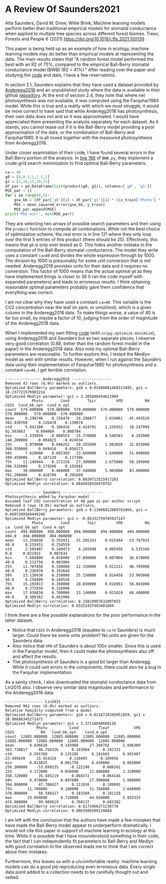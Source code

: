 # A Review Of Saunders2021 

Alta Saunders, David M. Drew, Willie Brink, Machine learning models perform better than traditional empirical models for stomatal conductance when applied to multiple tree species across different forest biomes. Trees, Forests and People 6 (2021) https://doi.org/10.1016/j.tfp.2021.100139

This paper is being held up as an example of how in ecology, machine learning models may do better than empirical models at representing the data. The main results states that "A random forest model performed the best with an R2 of 75%, compared to the empirical Ball-Berry stomatal conductance model (BWB) (R2 = 41%)." After reading over the paper and studying the [code](https://github.com/altazietsman/ML-stomatal-conductance-models) and data, I have a few reservations.

In section 2.1, Saunders explains that they have used a dataset provided by [Anderegg2018](https://figshare.com/articles/dataset/AllData_EcologyLetters_Figshare_v1_3-18_csv/6066449/1) and an unpublished study where the data is available in their github [repository](https://github.com/altazietsman/ML-stomatal-conductance-models). At the end of section 2.4, they note that where net photosynthesis was not available, it was computed using the Farquhar1980 model. While this is true and a reality with which we must struggle, it would be more correct to have said that while Anderegg2018 has photosynthesis, their own data does not and so it was approximated. I would have appreciated them presenting the analysis separately for each dataset. As it stands, you cannot tease out if it is the Ball-Berry model providing a poor approximation of the data, or the combination of Ball-Berry and Farquhar1980. It is all mixed together with the measured photosynthesis from Anderegg2018.

Under closer examination of their code, I have found several errors in the Ball-Berry portion of the analysis. In [line 166](https://github.com/altazietsman/ML-stomatal-conductance-models/blob/master/Model%20development/BWB.py#L116) of ``BWB.py``, they implement a crude grid search minimization to find optimal Ball-Berry parameters.
```python
ca = 40
g0 = [0,0.5,1,1.5,2]
g1 = [5,10,15,20,25]
df_par = pd.DataFrame(list(product(g0, g1)), columns=['g0', 'g1'])
MSE_par = []
for i in range(0,5):
    gsw_bb = (df_par['g0'][i] + df_par['g1'][i] * ((x_train['Photo'] * x_train['RH']) / ca)) / 1000
    MSE = mean_squared_error(gsw_bb, y_train)
    MSE_par.append(MSE)
print('MSE min:', min(MSE_par))
```
They are selecting two arrays of possible search parameters and then using the ``product`` function to compute all combinations. While not the best choice of optimization scheme, the real error is in line 121 where they only loop over the first 5 entries of this product (there should be 25). Effectively, this means that ``g0`` is only ever tested as 0. This hides another mistake in the computation of the Ball-Berry stomatal conductance. The model they write uses a constant ``ca=40`` and divides the whole expression through by 1000. The division by 1000 is presumably for some unit conversion that is not needed. Anderegg2018 provides units for their data and it requires no conversion. This factor of 1000 means that the actual optimal ``g0`` as they have implemented things is closer to 36 (I ran the code myself with expanded parameters) and leads to erroneous results. I think obtaining reasonable optimal parameters probably gave them confidence that everything was correct.

I am not clear why they have used a constant ``ca=40``. This variable is the CO2 concentration near the leaf (in ppm, or umol/mol), which is a given column in the Anderegg2018 data. To make things worse, a value of 40 is far too small, by maybe a factor of 10, judging from the order of magnitude of the Anderegg2018 data.

When I implemented my own fitting [code](https://github.com/nocollier/MLPhotoSynthesis/blob/main/stomatal_conductance.py) (with ``scipy.optimize.minimize``), using Anderegg2018 and Saunders but as two separate pieces, I observe very good correlation (0.88, better than the random forest model in the paper) in the Anderegg2018 data. Also note my optimal Ball-Berry parameters are reasonable. To further explore this, I tested the Medlyn model as well with similar results. However, when I run against the Saunders data using their implementation of Farquhar1980 for photosynthesis and a constant ``ca=40``, I get terrible correlation.

```
---------------- Anderegg2018 ------------------
Removed 43 rows (6.9%) marked as outliers.
Optimized BallBerry parameters: gs0 = 0.01680881468313495, gs1 = 10.237721578983216
Optimized Medlyn parameter: gs1 = 3.385846454611909
            Photo        Cond        Tair         VPD          RH        CO2S  Cond_bb_opt  Cond_m_opt
count  579.000000  579.000000  579.000000  579.000000  579.000000  579.000000   579.000000  579.000000
mean     8.299746    0.126478   24.298877    2.034061   45.493520  382.930760     0.126478    0.130074
std      5.941308    0.106416    4.424791    1.235932   18.247999   92.503663     0.094069    0.088784
min     -1.339959   -0.000553   15.370000    0.548583    8.242000  148.200000    -0.004025   -0.024934
25%      3.979000    0.046252   20.355000    1.083026   32.835000  368.550000     0.049416    0.056173
50%      7.620000    0.093385   23.660000    1.649000   51.890000  389.450000     0.107139    0.117396
75%     11.148944    0.172158   27.300000    2.675000   58.105000  396.535000     0.179260    0.192601
max     30.000000    0.466000   37.580000    5.903000   83.600000  701.200000     0.420799    0.395699
Optimized BallBerry correlation: 0.8839713525917283
Optimized Medlyn correlation: 0.8844930430470752

---------------- Saunders ------------------
Photosynthesis added by Farquhar model
Assumed leaf CO2 concentration of 40 ppm as per author script
Removed 4 rows (0.8%) marked as outliers.
Optimized BallBerry parameters: gs0 = 0.13406822089781864, gs1 = 0.6897209169440246
Optimized Medlyn parameter: gs1 = -0.06332759705937147
            Photo        Cond        Tair         VPD          RH     ca  Cond_bb_opt  Cond_m_opt
count  494.000000  494.000000  494.000000  494.000000  494.000000  494.0   494.000000  494.000000
mean    13.258916    0.255931   25.205243    0.015404   53.767915   40.0     0.255931    0.254559
std      2.503487    0.149473    4.265948    0.005456    6.535166    0.0     0.022451    0.087634
min      7.694900    0.010000   17.890000    0.007060   36.670000   40.0     0.213750    0.083966
25%     11.707856    0.140000   22.150000    0.011211   48.705000   40.0     0.236978    0.191644
50%     13.130430    0.250000   25.150000    0.014458   53.905000   40.0     0.258409    0.244526
75%     15.193813    0.350000   28.650000    0.018951   58.665000   40.0     0.272934    0.316990
max     17.938834    0.700000   33.140000    0.031819   68.400000   40.0     0.308362    0.451996
Optimized BallBerry correlation: 0.15019907632007853
Optimized Medlyn correlation: 0.03252437403401084
```

I think there are a few possible explanations for the poor performance in the latter dataset.

* Notice that ``CO2S`` in Anderegg2018 (equates to ``ca`` in Saunders) is much larger. Could there be some units problem? No units are given for the Saunders data.
* Also notice that ``VPD`` of Saunders is about 100x smaller. Since this is used in the Farquhar model, then it could make the photosynthesis also off and affect the results.
* The photosynthesis of Saunders is a good bit larger than Anderegg. While it could unit errors in the components, there could also be a bug in the Farquhar implementation.

As a sanity check, I also downloaded the stomatal conductance data from Lin2015 also. I observe very similar data magnitudes and performance to the Anderegg2018 data. 

```
----------------- Lin2015 ------------------
Removed 962 rows (6.9%) marked as outliers.
Relative humidity computed from a model
Optimized BallBerry parameters: gs0 = 0.0218728345051859, gs1 = 10.00888345271472
Optimized Medlyn parameter: gs1 = 3.37116048660136
              Photo          Cond         Tleaf           VPD          CO2S            RH   Cond_bb_opt    Cond_m_opt
count  12885.000000  12885.000000  12885.000000  12885.000000  12885.000000  12885.000000  12885.000000  12885.000000
mean       8.836610      0.143984     27.260792      2.046309    362.730817     46.756326      0.143984      0.142332
std        6.591768      0.135185      6.181603      0.991907     23.495630     15.914310      0.110493      0.109956
min        0.011025      0.001750      8.430000      0.001000    256.300000    -53.899235     -0.122198      0.000161
25%        4.172000      0.056000     22.880000      1.320000    350.720000     35.445219      0.068372      0.064144
50%        6.970000      0.097800     27.990000      1.880000    364.090000     47.708427      0.111926      0.109801
75%       11.700000      0.180000     31.766000      2.640000    378.800000     58.588127      0.181560      0.191158
max       33.094098      0.728000     44.650000      5.933333    474.000000     99.909919      0.708137      0.683382
Optimized BallBerry correlation: 0.8173466271230776
Optimized Medlyn correlation: 0.8063589209134864
```

I am left with the conclusion that the authors have made a few mistakes that have made the Ball-Berry model appear to underperform dramatically. I would not cite this paper in support of machine learning in ecology at this time. While it is possible that I have misunderstood something in their code, the fact that I can independently fit parameters to Ball-Berry and Medlyn with good correlation to the observed leads me to think that I am correct about their mistakes.

Furthermore, this leaves us with a uncomfortable reality: machine learning models can do a good job reproducing even erroneous data. Every single data point added to a collection needs to be carefully thought out and vetted.

